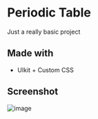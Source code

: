 # Periodic Table
Just a really basic project

## Made with
* UIkit + Custom CSS

## Screenshot
![image](https://user-images.githubusercontent.com/25200573/218334089-cc00799f-1042-4d8c-bb50-d80120b51572.png)
